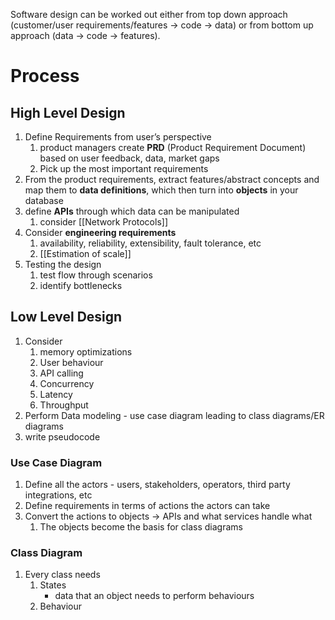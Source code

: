 Software design can be worked out either from top down approach (customer/user requirements/features → code → data) or from bottom up approach  (data → code → features).

# Process
## High Level Design
1. Define Requirements from user’s perspective
	1. product managers create **PRD** (Product Requirement Document) based on user feedback, data, market gaps
	2. Pick up the most important requirements
2. From the product requirements, extract features/abstract concepts and map them to **data definitions**, which then turn into **objects** in your database
3. define **APIs** through which data can be manipulated 
	1. consider [[Network Protocols]]
4. Consider **engineering requirements**
	1. availability, reliability, extensibility, fault tolerance, etc
	2. [[Estimation of scale]]
5. Testing the design
	1. test flow through scenarios
	2. identify bottlenecks

## Low Level Design
1. Consider 
	1. memory optimizations
	2. User behaviour
	3. API calling
	4. Concurrency
	5. Latency
	6. Throughput
2. Perform Data modeling - use case diagram leading to class diagrams/ER diagrams
3. write pseudocode

### Use Case Diagram
1. Define all the actors - users, stakeholders, operators, third party integrations, etc
2. Define requirements in terms of actions the actors can take
3. Convert the actions to objects → APIs and what services handle what
	1. The objects become the basis for class diagrams

### Class Diagram
1. Every class needs
	1. States
		- data that an object needs to perform behaviours
	2. Behaviour
